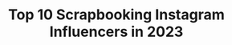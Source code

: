 ---
title: Top 10 Scrapbooking Instagram Influencers in 2023
description: >-
  Find top scrapbooking Instagram influencers in 2023. Most popular hashtags: #scrap #scrapbooking #scrapbook #cardmaking.
platform: Instagram
hits: 233
text_top: See the top-rated Instagram accounts on inBeat.
text_bottom: Our platform aggregates 233 Instagram influencers like this for you to collaborate.
profiles:
  - username: "micaelaferrero"
    fullname: >-
      Micaela Ferrero | Paper Lover
    bio: >-
      Cardmaking y Scrapbooking en español #paperlover de nacimiento, viajera, soñadora “ilusionista” #micaelaferrero #cardmaking
    location: "Argentina"
    followers: 68485
    engagement: 84
    commentsToLikes: 0.079380
    id: ck0w0xr1tgk7a0i19sqek98p9
    verified: false
    hashtags: "#siempreconsizzix, #micaelaferrero, #scrapencastellano, #scrapenespa"
  - username: "alagaina_scrap"
    fullname: >-
      Alagaina ⭐️ Art & Scrap
    bio: >-
      #alagainascrap 💡Pasión por el #scrap 🎬Comparto tutoriales en YouTube 🔗Todo sobre #scrapbooking en mi web 💃🏼La Creatividad es contagiosa... pásala!
    location: "Spain"
    followers: 19142
    engagement: 954
    commentsToLikes: 0.159006
    id: ck9wfj2cup1ah0j780tenx33o
    verified: false
    hashtags: "#scrapenespa, #manualidades, #album, #scrapbooking"
  - username: "bella_rica_design"
    fullname: >-
      Rica ~ Germany
    bio: >-
      DIY‘s, scrapbooking, crafts bullet journal, travelers notebook
    location: "Germany"
    followers: 24094
    engagement: 1223
    commentsToLikes: 0.028237
    id: ck0vz4r537av80i19d21r3xqr
    verified: false
    hashtags: "#diyvideo, #crafts, #planneraddict, #papercraft"
  - username: "ira_angold"
    fullname: >-
      Ира Ангольд
    bio: >-
      Scrapbooking #angoldcraft Еда #angoldfood Подносы,ящички #angoldwood . 🌟Онлайн-обучение 🍰Foodfoto 📩Реклама, сотрудничество WhatsApp 8-920-49-565-49
    location: "Russia"
    followers: 18151
    engagement: 508
    commentsToLikes: 0.071467
    id: ck6tomgp2evv00j71dysrqs4q
    verified: false
    hashtags: "#angold, #angoldwood, #instafood, #cardmaking"
  - username: "nuriasolete"
    fullname: >-
      TrueColorsScrapbook
    bio: >-
      💗✏️ bonitos momentos entre papeles 💛✂️ scrapbooking 💚🎨 talleres bonitos ☀️ reto Fuse tool 2020 #fuseandomaravillas 📌Barcelona
    location: "Argentina"
    followers: 13308
    engagement: 750
    commentsToLikes: 0.110373
    id: ck5qaenoqfzze0i11ay67hk7k
    verified: false
    hashtags: "#truecolorsscrapbook, #shaker, #wermemorykeepersfusetool, #fusetoolshakers"
  - username: "aluacid"
    fullname: >-
      Alua Cid
    bio: >-
      Ilustration / stationery / scrapbooking
    location: ""
    followers: 30655
    engagement: 419
    commentsToLikes: 0.040053
    id: ck14l2h5isilo0i19mxdcxnka
    verified: false
    hashtags: "#aluacid, #photoalbum, #decemberdaily, #austral"
  - username: "lola_scrap"
    fullname: >-
      Lola
    bio: >-
      🍭✂📏Córdoba, Spain 🍨Si te gusta el #scrap y todo lo que le rodea, quédate... lo pasaremos bien😜💗 DT: @lorabailora #scrapbooking #handmade
    location: "Spain"
    followers: 28157
    engagement: 1226
    commentsToLikes: 0.081036
    id: ck0w0xt65gkg60i19fv8dr7l2
    verified: false
    hashtags: "#albumscrap, #scrapbooking, #papelesbonitos, #hechoamano"
  - username: "sweetmomabcn"
    fullname: >-
      Sweet Möma | Scrapbooking
    bio: >-
      🌈Marca de scrapbooking y papelería 🎨BLOG creativo con #videotutoriales 🎁Envíos a todo el mundo 💌hola@sweetmoma.com 👉sweetmoma.com
    location: ""
    followers: 22479
    engagement: 210
    commentsToLikes: 0.060795
    id: ck8szgq1sods50j78q5djp289
    verified: false
    hashtags: "#sweetmomablog, #ideasscrap, #almadulcebysm, #manualidades"
  - username: "maggiehdesign"
    fullname: >-
      Maggie Holmes
    bio: >-
      Creative Inspiration / Faith / Family / Home Founder of #happylittlemoments Maggie Holmes Products - planners / paper crafting / scrapbooking
    location: "United States"
    followers: 43599
    engagement: 187
    commentsToLikes: 0.045531
    id: ck0w2jnzjopgt0i190uj1pi64
    verified: false
    hashtags: "#maggieholmes, #planwithmaggie, #maggieholmesplanner, #maggieholmesdaytoday"
  - username: "anastasijacernova"
    fullname: >-
      Anastasija Cernova
    bio: >-
      Hi! I'm Anastasija ❤ #Scrapbooking and #MixedMedia designer: 🎨DT @primamarketinginc 🎨DT @ab.s.t.u.d.i.o 🎨DT @Woodouts 2019-2020 ⬇YOUTUBE channel
    location: "Canada"
    followers: 3584
    engagement: 1093
    commentsToLikes: 0.083212
    id: ck5ci85yms70t0i117g097xei
    verified: false
    hashtags: "#mixedmediacard, #createwithprima, #alteredart, #woodouts"
---
